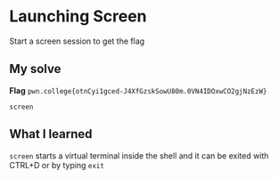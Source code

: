 # Launching Screen

Start a screen session to get the flag

## My solve
**Flag** `pwn.college{otnCyi1gced-J4XfGzskSowU80m.0VN4IDOxwCO2gjNzEzW}`

```
screen
```

## What I learned
`screen` starts a virtual terminal inside the shell and it can be exited with CTRL+D or by typing `exit`